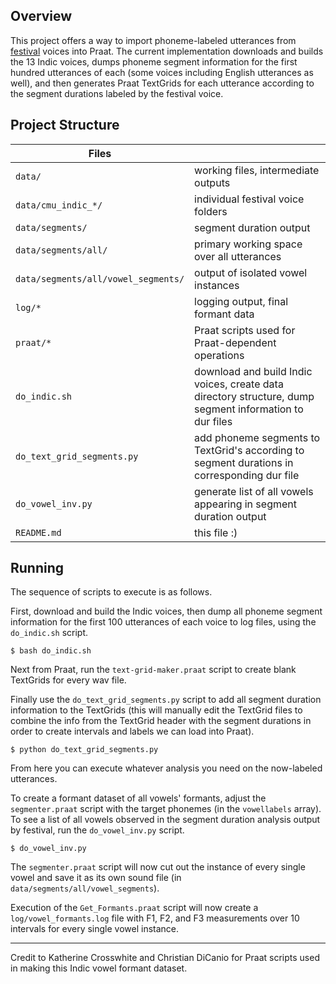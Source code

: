 Overview
----

This project offers a way to import phoneme-labeled utterances from
[festival](http://festvox.org/) voices into Praat. The current implementation
downloads and builds the 13 Indic voices, dumps phoneme segment information for
the first hundred utterances of each (some voices including English utterances
as well), and then generates Praat TextGrids for each utterance according to
the segment durations labeled by the festival voice.

Project Structure
----

| Files                 |                   |
| --------------------- | ----------------- |
| `data/              ` | working files, intermediate outputs |
| `data/cmu_indic_*/  ` | individual festival voice folders |
| `data/segments/     ` | segment duration output |
| `data/segments/all/ ` | primary working space over all utterances |
| `data/segments/all/vowel_segments/` | output of isolated vowel instances |
| `log/*              ` | logging output, final formant data |
| `praat/*            ` | Praat scripts used for Praat-dependent operations |
| `do_indic.sh        ` | download and build Indic voices, create data directory structure, dump segment information to dur files |
| `do_text_grid_segments.py` | add phoneme segments to TextGrid's according to segment durations in corresponding dur file |
| `do_vowel_inv.py    ` | generate list of all vowels appearing in segment duration output |
| `README.md          ` | this file :) |

Running
----

The sequence of scripts to execute is as follows.

First, download and build the Indic voices, then dump all phoneme segment
information for the first 100 utterances of each voice to log files, using the
`do_indic.sh` script.

```
$ bash do_indic.sh
```

Next from Praat, run the `text-grid-maker.praat` script to create blank
TextGrids for every wav file.

Finally use the `do_text_grid_segments.py` script to add all segment duration
information to the TextGrids (this will manually edit the TextGrid files to
combine the info from the TextGrid header with the segment durations in order
to create intervals and labels we can load into Praat).

```
$ python do_text_grid_segments.py
```

From here you can execute whatever analysis you need on the now-labeled
utterances.

To create a formant dataset of all vowels' formants, adjust the
`segmenter.praat` script with the target phonemes (in the `vowellabels` array).
To see a list of all vowels observed in the segment duration analysis output by
festival, run the `do_vowel_inv.py` script.

```
$ do_vowel_inv.py
```

The `segmenter.praat` script will now cut out the instance of every single
vowel and save it as its own sound file (in `data/segments/all/vowel_segments`).

Execution of the `Get_Formants.praat` script will now create a
`log/vowel_formants.log` file with F1, F2, and F3 measurements over 10 intervals
for every single vowel instance.

----

Credit to Katherine Crosswhite and Christian DiCanio for Praat scripts used in
making this Indic vowel formant dataset.
